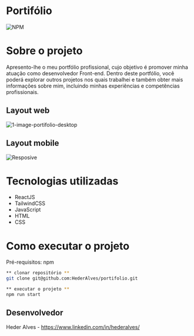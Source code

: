 

# Portifólio
![NPM](https://img.shields.io/npm/l/react)

# Sobre o projeto

Apresento-lhe o meu portfólio profissional, cujo objetivo é promover minha atuação como desenvolvedor Front-end. Dentro deste portfólio, você poderá explorar outros projetos nos quais trabalhei e também obter mais informações sobre mim, incluindo minhas experiências e competências profissionais.

## Layout web
![1-image-portifolio-desktop]()

## Layout mobile
![Resposive](https://user-images.githubusercontent.com/83372052/188477416-57ab4267-940b-43fb-8157-24f1d353a7b2.jpg)



# Tecnologias utilizadas

- ReactJS
- TailwindCSS
- JavaScript
- HTML
- CSS

# Como executar o projeto

Pré-requisitos: npm

```bash
** clonar repositório **
git clone git@github.com:HederAlves/portifolio.git

** executar o projeto **
npm run start
```

## Desenvolvedor

Heder Alves - 
https://www.linkedin.com/in/hederalves/